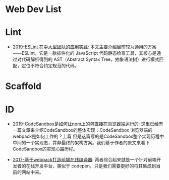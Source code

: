 # Web Dev List

# Lint

- [2019-ESLint 在中大型团队的应用实践](https://mp.weixin.qq.com/s/4l3YnI6U2iQuI_YsIr_utg): 本文主要介绍目前较为通用的方案——ESLint，它是一款插件化的 JavaScript 代码静态检查工具，其核心是通过对代码解析得到的 AST（Abstract Syntax Tree，抽象语法树）进行模式匹配，定位不符合约定规范的代码。

# Scaffold 

# ID

- [2019-CodeSandbox是如何让npm上的包直接在浏览器端运行的](https://mp.weixin.qq.com/s/mQ0yvwrVMf5d4oRKudbi3A): 这里已经有一篇文章来介绍CodeSandbox的整体实现：CodeSandbox 浏览器端的webpack是如何工作的？上篇 但是这篇写的是CodeSandbox整个实现历程中中间的一个实现态，并非最终的架构方案。我们基于作者的原文来看下CodeSandbox的实现心路历程。

- [2017-基于webpack打造前端在线编译器](https://www.jianshu.com/p/8eb175be0774): 两者综合起来就是一个针对前端开发者的在线开发平台，类似于 codepen，只是我们需要更好的将其集成到当前的网站中来。